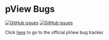 # pView Bugs

[![GitHub issues](https://img.shields.io/github/issues/pvieApp/bugs)](https://github.com/pviewCorp/bugs/issues)
[![GitHub issues](https://img.shields.io/badge/awesomeness-max-green)](https://github.com/pviewCorp/bugs/issues)

Click [here](https://github.com/ProfessorShep/bugs/issues) to go to the official pView bug tracker.
